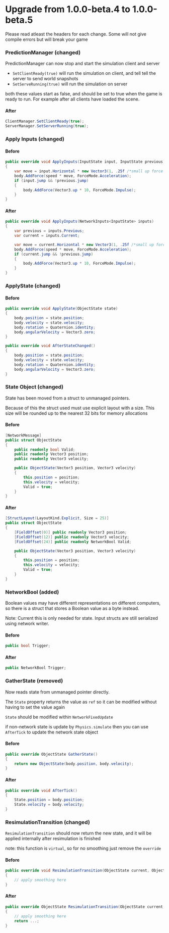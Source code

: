 # Upgrade from 1.0.0-beta.4 to 1.0.0-beta.5

Please read atleast the headers for each change. Some will not give compile errors but will break your game

### PredictionManager (changed)

PredictionManager can now stop and start the simulation client and server

- `SetClientReady(true)` will run the simulation on client, and tell tell the server to send world snapshots
- `SetServeRunning(true)` will run the simulation on server

both these values start as false, and should be set to true when the game is ready to run. For example after all clients have loaded the scene.

#### After
```cs
ClientManager.SetClientReady(true);
ServerManager.SetServerRunning(true);
```


### Apply Inputs (changed)

#### Before
```cs
public override void ApplyInputs(InputState input, InputState previous)
{
    var move = input.Horizontal * new Vector3(1, .25f /*small up force so it can move along floor*/, 0);
    body.AddForce(speed * move, ForceMode.Acceleration);
    if (input.jump && !previous.jump)
    {
        body.AddForce(Vector3.up * 10, ForceMode.Impulse);
    }
}
```

#### After
```cs
public override void ApplyInputs(NetworkInputs<InputState> inputs)
{
    var previous = inputs.Previous;
    var current = inputs.Current;

    var move = current.Horizontal * new Vector3(1, .25f /*small up force so it can move along floor*/, 0);
    body.AddForce(speed * move, ForceMode.Acceleration);
    if (current.jump && !previous.jump)
    {
        body.AddForce(Vector3.up * 10, ForceMode.Impulse);
    }
}
```



### ApplyState (changed)

#### Before 
```cs
public override void ApplyState(ObjectState state)
{
    body.position = state.position;
    body.velocity = state.velocity;
    body.rotation = Quaternion.identity;
    body.angularVelocity = Vector3.zero;
}
```

```cs
public override void AfterStateChanged()
{
    body.position = state.position;
    body.velocity = state.velocity;
    body.rotation = Quaternion.identity;
    body.angularVelocity = Vector3.zero;
}
```

### State Object (changed)

State has been moved from a struct to unmanaged pointers.

Because of this the struct used must use explicit layout with a size. This size will be rounded up to the nearest 32 bits for memory allocations

#### Before
```cs
[NetworkMessage]
public struct ObjectState
{
    public readonly bool Valid;
    public readonly Vector3 position;
    public readonly Vector3 velocity;

    public ObjectState(Vector3 position, Vector3 velocity)
    {
        this.position = position;
        this.velocity = velocity;
        Valid = true;
    }
}
```
#### After
```cs
[StructLayout(LayoutKind.Explicit, Size = 25)]
public struct ObjectState
{
    [FieldOffset(0)] public readonly Vector3 position;
    [FieldOffset(12)] public readonly Vector3 velocity;
    [FieldOffset(24)] public readonly NetworkBool Valid;

    public ObjectState(Vector3 position, Vector3 velocity)
    {
        this.position = position;
        this.velocity = velocity;
        Valid = true;
    }
}
```




### NetworkBool (added)

Boolean values may have different representations on different computers, so there is a struct that stores a Boolean value as a byte instead.

Note: Current this is only needed for state. Input structs are still serialized using network writer.

#### Before
```cs
public bool Trigger;
```
#### After
```cs
public NetworkBool Trigger;
```

### GatherState (removed)

Now reads state from unmanaged pointer directly.

The `State` property returns the value as `ref` so it can be modified without having to set the value again

`State` should be modified within `NetworkFixedUpdate`

if non-network state is update by `Physics.simulate` then you can use `AfterTick` to update the network state object

#### Before
```cs
public override ObjectState GatherState()
{
    return new ObjectState(body.position, body.velocity);
}
```
#### After
```cs
public override void AfterTick()
{
    State.position = body.position;
    State.velocity = body.velocity;
}
```


### ResimulationTransition (changed)

`ResimulationTransition` should now return the new state, and it will be applied internally after resimulation is finished

note: this function is `virtual`, so for no smoothing just remove the `override`

#### Before
```cs
public override void ResimulationTransition(ObjectState current, ObjectState next)
{
    // apply smoothing here
}
```
#### After
```cs
public override ObjectState ResimulationTransition(ObjectState current, ObjectState next)
{
    // apply smoothing here
    return ...;
}
```

